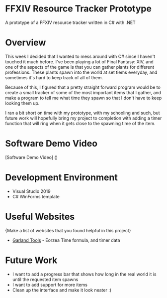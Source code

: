 # FFXIV Resource Tracker Prototype
A prototype of a FFXIV resource tracker written in C# with .NET

# Overview
This week I decided that I wanted to mess around with C# since I haven't touched it much before. I've been playing a lot of Final Fantasy: XIV, and one of the aspects of the game is that you can gather plants for different professions. These plants spawn into the world at set tiems everyday, and sometimes it's hard to keep track of all of them.

Because of this, I figured that a pretty straight forward program would be to create a small tracker of some of the most important items that I gather, and make a program to tell me what time they spawn so that I don't have to keep looking them up.

I ran a bit short on time with my prototype, with my schooling and such, but future work will hopefully bring my project to completion with adding a timer function that will ring when it gets close to the spawning time of the item.

# Software Demo Video
[Software Demo Video] ()

# Development Environment
- Visual Studio 2019
- C# WinForms template

# Useful Websites
{Make a list of websites that you found helpful in this project}
* [Garland Tools](https://garlandtools.org/bell/) - Eorzea Time formula, and timer data

# Future Work
* I want to add a progress bar that shows how long in the real world it is until the requested item spawns
* I want to add support for more items
* Clean up the interface and make it look neater :)
